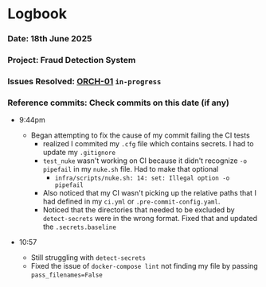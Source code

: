 # Logbook
### Date: 18th June 2025
### Project: Fraud Detection System
### Issues Resolved: [ORCH-01](https://github.com/EsosaOrumwese/fraud-detection-system/issues/22) `in-progress`
### Reference commits: Check commits on this date (if any)

* 9:44pm
  * Began attempting to fix the cause of my commit failing the CI tests
    * realized I commited my `.cfg` file which contains secrets. I had to update my `.gitignore`
    * `test_nuke` wasn't working on CI because it didn't recognize `-o pipefail` in my `nuke.sh` file. Had to make that optional
      * `infra/scripts/nuke.sh: 14: set: Illegal option -o pipefail`
    * Also noticed that my CI wasn't picking up the relative paths that I had defined in my `ci.yml` or `.pre-commit-config.yaml`. 
    * Noticed that the directories that needed to be excluded by `detect-secrets` were in the wrong format. Fixed that and updated the `.secrets.baseline`

* 10:57
  * Still struggling with `detect-secrets`
  * Fixed the issue of `docker-compose lint` not finding my file by passing `pass_filenames=False`
